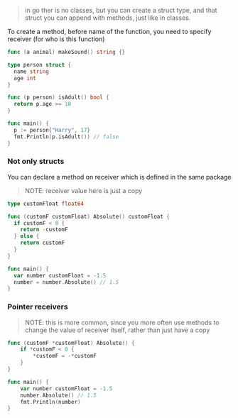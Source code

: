> in go ther is no classes, but you can create a struct type, and that struct you can append with methods, just like in classes.  

To create a method, before name of the function, you need to specify receiver (for who is this function)
```go
func (a animal) makeSound() string {}
```

```go
type person struct {
  name string
  age int
}

func (p person) isAdult() bool {
  return p.age >= 18
}

func main() {
  p := person{"Harry", 17}
  fmt.Println(p.isAdult()) // false
}
```

### Not only structs
You can declare a method on receiver which is defined in the same package

> NOTE: receiver value here is just a copy

```go
type customFloat float64

func (customF customFloat) Absolute() customFloat {
  if customF < 0 {
    return -customF
  } else {
    return customF
  }
}

func main() {
  var number customFloat = -1.5
  number = number.Absolute() // 1.5
}
```

### Pointer receivers
> NOTE: this is more common, since you more often use methods to change the value of receiver itself, rather than just have a copy
```go
func (customF *customFloat) Absolute() {
	if *customF < 0 {
		*customF = -*customF
	}
}

func main() {
	var number customFloat = -1.5
	number.Absolute() // 1.5
	fmt.Println(number)
}
```
